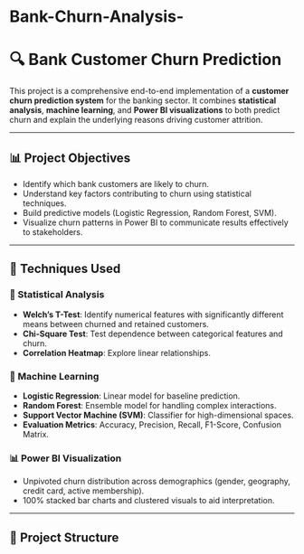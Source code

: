 # Bank-Churn-Analysis-
# 🔍 Bank Customer Churn Prediction

This project is a comprehensive end-to-end implementation of a **customer churn prediction system** for the banking sector. It combines **statistical analysis**, **machine learning**, and **Power BI visualizations** to both predict churn and explain the underlying reasons driving customer attrition.

---

## 📊 Project Objectives

- Identify which bank customers are likely to churn.
- Understand key factors contributing to churn using statistical techniques.
- Build predictive models (Logistic Regression, Random Forest, SVM).
- Visualize churn patterns in Power BI to communicate results effectively to stakeholders.

---

## 🧠 Techniques Used

### 🧪 Statistical Analysis
- **Welch’s T-Test**: Identify numerical features with significantly different means between churned and retained customers.
- **Chi-Square Test**: Test dependence between categorical features and churn.
- **Correlation Heatmap**: Explore linear relationships.

### 🤖 Machine Learning
- **Logistic Regression**: Linear model for baseline prediction.
- **Random Forest**: Ensemble model for handling complex interactions.
- **Support Vector Machine (SVM)**: Classifier for high-dimensional spaces.
- **Evaluation Metrics**: Accuracy, Precision, Recall, F1-Score, Confusion Matrix.

### 📊 Power BI Visualization
- Unpivoted churn distribution across demographics (gender, geography, credit card, active membership).
- 100% stacked bar charts and clustered visuals to aid interpretation.

---

## 📁 Project Structure

